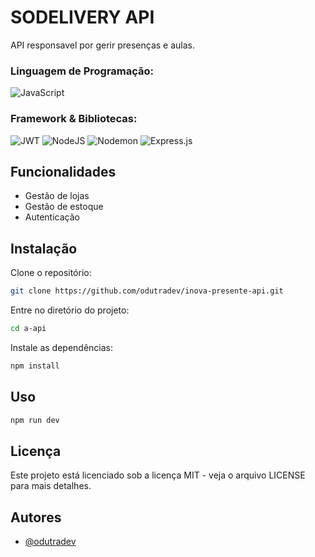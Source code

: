 # SODELIVERY API
API responsavel por gerir presenças e aulas.


### Linguagem de Programação: 
![JavaScript](https://img.shields.io/badge/javascript-%23323330.svg?style=for-the-badge&logo=javascript&logoColor=%23F7DF1E)
### Framework & Bibliotecas:
![JWT](https://img.shields.io/badge/JWT-black?style=for-the-badge&logo=JSON%20web%20tokens)
![NodeJS](https://img.shields.io/badge/node.js-6DA55F?style=for-the-badge&logo=node.js&logoColor=white)
![Nodemon](https://img.shields.io/badge/NODEMON-%23323330.svg?style=for-the-badge&logo=nodemon&logoColor=%BBDEAD)
![Express.js](https://img.shields.io/badge/express.js-%23404d59.svg?style=for-the-badge&logo=express&logoColor=%2361DAFB)

## Funcionalidades

- Gestão de lojas
- Gestão de estoque 
- Autenticação 
## Instalação

Clone o repositório:
```bash
git clone https://github.com/odutradev/inova-presente-api.git
```
Entre no diretório do projeto:
```bash
cd a-api
```
Instale as dependências:
```bash
npm install 
```
## Uso

```bash
npm run dev
```

## Licença
Este projeto está licenciado sob a licença MIT - veja o arquivo LICENSE para mais detalhes.

## Autores

- [@odutradev](https://www.github.com/odutradev)

